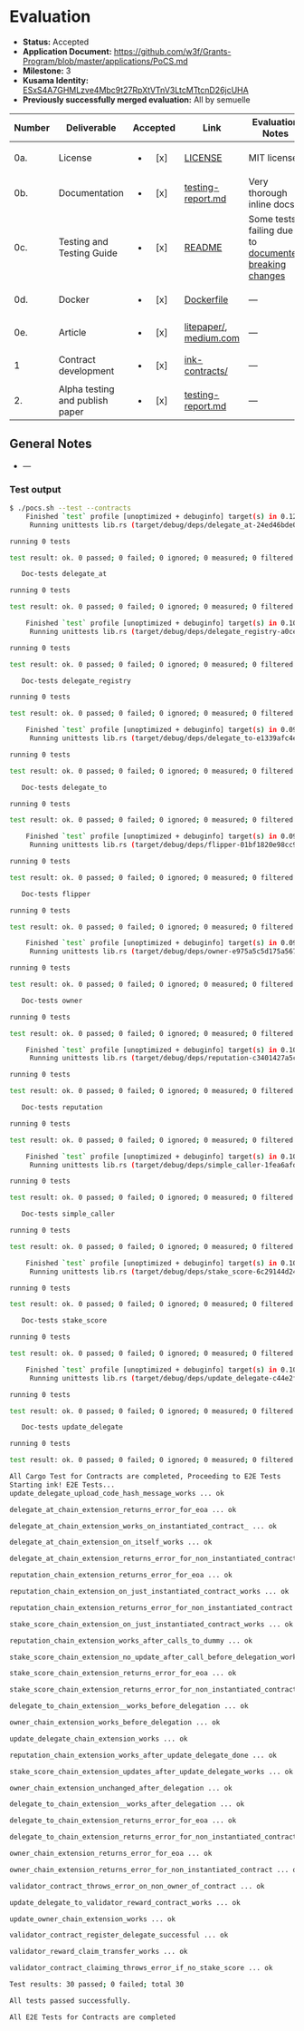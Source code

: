 # Evaluation

- **Status:** Accepted
- **Application Document:** https://github.com/w3f/Grants-Program/blob/master/applications/PoCS.md
- **Milestone:** 3
- **Kusama Identity:** [ESxS4A7GHMLzve4Mbc9t27RpXtVTnV3LtcMTtcnD26jcUHA](https://polkascan.io/pre/kusama/account/ESxS4A7GHMLzve4Mbc9t27RpXtVTnV3LtcMTtcnD26jcUHA)
- **Previously successfully merged evaluation:** All by semuelle

| Number | Deliverable | Accepted | Link | Evaluation Notes |
| ------ | ----------- | :------: | ---- |----------------- |
| 0a.    | License                   | <ul><li>[x] </li></ul> | [LICENSE](https://github.com/auguth/pocs/blob/7da11661f01269d2cc3220e50f037e3c8b2b702f/ink-contracts/LICENSE) | MIT license   |
| 0b.    | Documentation             | <ul><li>[x] </li></ul> | [testing-report.md](https://github.com/auguth/pocs/blob/7da11661f01269d2cc3220e50f037e3c8b2b702f/testing-report.md) | Very thorough inline docs. |
| 0c.    | Testing and Testing Guide | <ul><li>[x] </li></ul> | [README](https://github.com/auguth/pocs/blob/7da11661f01269d2cc3220e50f037e3c8b2b702f/README.md#usage) | Some tests failing due to [documented breaking changes](https://github.com/auguth/pocs/blob/7da11661f01269d2cc3220e50f037e3c8b2b702f/testing-report.md#breaking-changes) |
| 0d.    | Docker | <ul><li>[x] </li></ul> | [Dockerfile](https://github.com/auguth/pocs/blob/7da11661f01269d2cc3220e50f037e3c8b2b702f/solo-substrate-chain/Dockerfile) | —  
| 0e.    | Article | <ul><li>[x] </li></ul> | [litepaper/](https://github.com/auguth/pocs/blob/7da11661f01269d2cc3220e50f037e3c8b2b702f/litepaper/pocs-litepaper.pdf), [medium.com](https://medium.com/@auguthresearch/proof-of-contract-stake-pocs-v0-1-experimental-0ed7f009b6dc) | — |  
| 1    | Contract development | <ul><li>[x] </li></ul> | [ink-contracts/](https://github.com/auguth/pocs/tree/7da11661f01269d2cc3220e50f037e3c8b2b702f/ink-contracts/delegate_registry) | — |
| 2. | Alpha testing and publish paper | <ul><li>[x] </li></ul> | [testing-report.md](https://github.com/auguth/pocs/blob/7da11661f01269d2cc3220e50f037e3c8b2b702f/testing-report.md) | — |


## General Notes

- —

### Test output

```sh
$ ./pocs.sh --test --contracts
    Finished `test` profile [unoptimized + debuginfo] target(s) in 0.12s
     Running unittests lib.rs (target/debug/deps/delegate_at-24ed46bde0f1d720)

running 0 tests

test result: ok. 0 passed; 0 failed; 0 ignored; 0 measured; 0 filtered out; finished in 0.00s

   Doc-tests delegate_at

running 0 tests

test result: ok. 0 passed; 0 failed; 0 ignored; 0 measured; 0 filtered out; finished in 0.00s

    Finished `test` profile [unoptimized + debuginfo] target(s) in 0.10s
     Running unittests lib.rs (target/debug/deps/delegate_registry-a0ce0791a26cecbd)

running 0 tests

test result: ok. 0 passed; 0 failed; 0 ignored; 0 measured; 0 filtered out; finished in 0.00s

   Doc-tests delegate_registry

running 0 tests

test result: ok. 0 passed; 0 failed; 0 ignored; 0 measured; 0 filtered out; finished in 0.00s

    Finished `test` profile [unoptimized + debuginfo] target(s) in 0.09s
     Running unittests lib.rs (target/debug/deps/delegate_to-e1339afc4e3f838b)

running 0 tests

test result: ok. 0 passed; 0 failed; 0 ignored; 0 measured; 0 filtered out; finished in 0.00s

   Doc-tests delegate_to

running 0 tests

test result: ok. 0 passed; 0 failed; 0 ignored; 0 measured; 0 filtered out; finished in 0.00s

    Finished `test` profile [unoptimized + debuginfo] target(s) in 0.09s
     Running unittests lib.rs (target/debug/deps/flipper-01bf1820e98cc9fa)

running 0 tests

test result: ok. 0 passed; 0 failed; 0 ignored; 0 measured; 0 filtered out; finished in 0.00s

   Doc-tests flipper

running 0 tests

test result: ok. 0 passed; 0 failed; 0 ignored; 0 measured; 0 filtered out; finished in 0.00s

    Finished `test` profile [unoptimized + debuginfo] target(s) in 0.09s
     Running unittests lib.rs (target/debug/deps/owner-e975a5c5d175a567)

running 0 tests

test result: ok. 0 passed; 0 failed; 0 ignored; 0 measured; 0 filtered out; finished in 0.00s

   Doc-tests owner

running 0 tests

test result: ok. 0 passed; 0 failed; 0 ignored; 0 measured; 0 filtered out; finished in 0.00s

    Finished `test` profile [unoptimized + debuginfo] target(s) in 0.10s
     Running unittests lib.rs (target/debug/deps/reputation-c3401427a5cf4a6c)

running 0 tests

test result: ok. 0 passed; 0 failed; 0 ignored; 0 measured; 0 filtered out; finished in 0.00s

   Doc-tests reputation

running 0 tests

test result: ok. 0 passed; 0 failed; 0 ignored; 0 measured; 0 filtered out; finished in 0.00s

    Finished `test` profile [unoptimized + debuginfo] target(s) in 0.10s
     Running unittests lib.rs (target/debug/deps/simple_caller-1fea6afd5c613689)

running 0 tests

test result: ok. 0 passed; 0 failed; 0 ignored; 0 measured; 0 filtered out; finished in 0.00s

   Doc-tests simple_caller

running 0 tests

test result: ok. 0 passed; 0 failed; 0 ignored; 0 measured; 0 filtered out; finished in 0.00s

    Finished `test` profile [unoptimized + debuginfo] target(s) in 0.10s
     Running unittests lib.rs (target/debug/deps/stake_score-6c29144d24a8923c)

running 0 tests

test result: ok. 0 passed; 0 failed; 0 ignored; 0 measured; 0 filtered out; finished in 0.00s

   Doc-tests stake_score

running 0 tests

test result: ok. 0 passed; 0 failed; 0 ignored; 0 measured; 0 filtered out; finished in 0.00s

    Finished `test` profile [unoptimized + debuginfo] target(s) in 0.10s
     Running unittests lib.rs (target/debug/deps/update_delegate-c44e2f1b1859b7f3)

running 0 tests

test result: ok. 0 passed; 0 failed; 0 ignored; 0 measured; 0 filtered out; finished in 0.00s

   Doc-tests update_delegate

running 0 tests

test result: ok. 0 passed; 0 failed; 0 ignored; 0 measured; 0 filtered out; finished in 0.00s

All Cargo Test for Contracts are completed, Proceeding to E2E Tests
Starting ink! E2E Tests...
update_delegate_upload_code_hash_message_works ... ok 

delegate_at_chain_extension_returns_error_for_eoa ... ok 

delegate_at_chain_extension_works_on_instantiated_contract_ ... ok 

delegate_at_chain_extension_on_itself_works ... ok 

delegate_at_chain_extension_returns_error_for_non_instantiated_contract ... ok 

reputation_chain_extension_returns_error_for_eoa ... ok 

reputation_chain_extension_on_just_instantiated_contract_works ... ok 

reputation_chain_extension_returns_error_for_non_instantiated_contract ... ok 

stake_score_chain_extension_on_just_instantiated_contract_works ... ok 

reputation_chain_extension_works_after_calls_to_dummy ... ok 

stake_score_chain_extension_no_update_after_call_before_delegation_works ... ok 

stake_score_chain_extension_returns_error_for_eoa ... ok 

stake_score_chain_extension_returns_error_for_non_instantiated_contract ... ok 

delegate_to_chain_extension__works_before_delegation ... ok 

owner_chain_extension_works_before_delegation ... ok 

update_delegate_chain_extension_works ... ok 

reputation_chain_extension_works_after_update_delegate_done ... ok 

stake_score_chain_extension_updates_after_update_delegate_works ... ok 

owner_chain_extension_unchanged_after_delegation ... ok 

delegate_to_chain_extension__works_after_delegation ... ok 

delegate_to_chain_extension_returns_error_for_eoa ... ok 

delegate_to_chain_extension_returns_error_for_non_instantiated_contract ... ok 

owner_chain_extension_returns_error_for_eoa ... ok 

owner_chain_extension_returns_error_for_non_instantiated_contract ... ok 

validator_contract_throws_error_on_non_owner_of_contract ... ok 

update_delegate_to_validator_reward_contract_works ... ok 

update_owner_chain_extension_works ... ok 

validator_contract_register_delegate_successful ... ok 

validator_reward_claim_transfer_works ... ok 

validator_contract_claiming_throws_error_if_no_stake_score ... ok 

Test results: 30 passed; 0 failed; total 30

All tests passed successfully.

All E2E Tests for Contracts are completed
```
